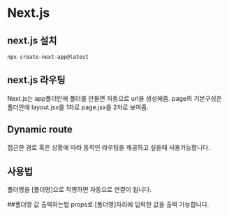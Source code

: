 # Next.js 

##  next.js 설치
```
npx create-next-app@latest 
```
##  next.js 라우팅

Next.js는 app폴더안에 폴더를 만들면 자동으로 url을 생성해줌.
page의 기본구성은 폴더안에 layout.jsx를 1차로 page.jsx를 2차로 보여줌.

## Dynamic route

접근한 경로 혹은 상황에 따라 동적인 라우팅을 제공하고 싶을때 사용가능합니다.

## 사용법
폴더명을 [폴더명]으로 작명하면 자동으로 연결이 됩니다.

##폴더명 값 출력하는법
props로 [폴더명]자리에 입력한 값을 출력 가능합니다.
